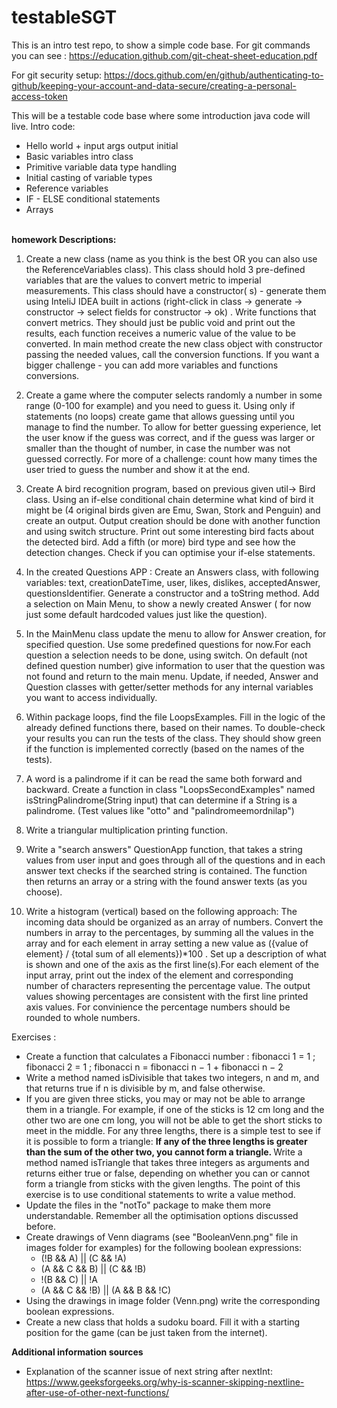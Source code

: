 # testableSGT

This is an intro test repo, to show a simple code base. For git commands you can
see : https://education.github.com/git-cheat-sheet-education.pdf

For git security
setup: https://docs.github.com/en/github/authenticating-to-github/keeping-your-account-and-data-secure/creating-a-personal-access-token

This will be a testable code base where some introduction java code will live. Intro code:

* Hello world + input args output initial
* Basic variables intro class
* Primitive variable data type handling
* Initial casting of variable types
* Reference variables
* IF - ELSE conditional statements
* Arrays

<br> 
<b>homework Descriptions:</b>

1) Create a new class (name as you think is the best OR you can also use the ReferenceVariables
   class). This class should hold 3 pre-defined variables that are the values to convert metric to
   imperial measurements. This class should have a constructor(
   s) - generate them using InteliJ IDEA built in actions (right-click in class -> generate ->
   constructor -> select fields for constructor -> ok)
   . Write functions that convert metrics. They should just be public void and print out the
   results, each function receives a numeric value of the value to be converted. In main method
   create the new class object with constructor passing the needed values, call the conversion
   functions. If you want a bigger challenge - you can add more variables and functions conversions.

2) Create a game where the computer selects randomly a number in some range (0-100 for example) and
   you need to guess it. Using only if statements (no loops) create game that allows guessing until
   you manage to find the number. To allow for better guessing experience, let the user know if the
   guess was correct, and if the guess was larger or smaller than the thought of number, in case the
   number was not guessed correctly. For more of a challenge: count how many times the user tried to
   guess the number and show it at the end.
3) Create A bird recognition program, based on previous given util-> Bird class. Using an if-else
   conditional chain determine what kind of bird it might be (4 original birds given are Emu, Swan,
   Stork and Penguin) and create an output. Output creation should be done with another function and
   using switch structure. Print out some interesting bird facts about the detected bird. Add a
   fifth (or more) bird type and see how the detection changes. Check if you can optimise your
   if-else statements.
4) In the created Questions APP : Create an Answers class, with following variables: text,
   creationDateTime, user, likes, dislikes, acceptedAnswer, questionsIdentifier. Generate a
   constructor and a toString method. Add a selection on Main Menu, to show a newly created Answer (
   for now just some default hardcoded values just like the question).
5) In the MainMenu class update the menu to allow for Answer creation, for specified question. Use
   some predefined questions for now.For each question a selection needs to be done, using switch.
   On default (not defined question number) give information to user that the question was not found
   and return to the main menu. Update, if needed, Answer and Question classes with getter/setter
   methods for any internal variables you want to access individually.
6) Within package loops, find the file LoopsExamples. Fill in the logic of the already defined
   functions there, based on their names. To double-check your results you can run the tests of the
   class. They should show green if the function is implemented correctly (based on the names of the
   tests).
7) A word is a palindrome if it can be read the same both forward and backward. Create a function in
   class "LoopsSecondExamples" named isStringPalindrome(String input) that can determine if a String
   is a palindrome. (Test values like "otto" and "palindromeemordnilap")
8) Write a triangular multiplication printing function.
9) Write a "search answers" QuestionApp function, that takes a string values from user input and
   goes through all of the questions and in each answer text checks if the searched string is
   contained. The function then returns an array or a string with the found answer texts (as you
   choose).
10) Write a histogram (vertical) based on the following approach: The incoming data should be
    organized as an array of numbers. Convert the numbers in array to the percentages, by summing
    all the values in the array and for each element in array setting a new value as ({value of
    element} / {total sum of all elements})*100 . Set up a description of what is shown and one of
    the axis as the first line(s).For each element of the input array, print out the index of the
    element and corresponding number of characters representing the percentage value. The output
    values showing percentages are consistent with the first line printed axis values. For
    convinience the percentage numbers should be rounded to whole numbers.

Exercises  :

* Create a function that calculates a Fibonacci number :
  fibonacci 1 = 1 ; fibonacci 2 = 1 ; fibonacci n = fibonacci n − 1 + fibonacci n − 2
* Write a method named isDivisible that takes two integers, n and m, and that returns true if n is
  divisible by m, and false otherwise.
* If you are given three sticks, you may or may not be able to arrange them in a triangle. For
  example, if one of the sticks is 12 cm long and the other two are one cm long, you will not be
  able to get the short sticks to meet in the middle. For any three lengths, there is a simple test
  to see if it is possible to form a triangle:
  <b> If any of the three lengths is greater than the sum of the other two, you cannot form a
  triangle. </b>
  Write a method named isTriangle that takes three integers as arguments and returns either true or
  false, depending on whether you can or cannot form a triangle from sticks with the given lengths.
  The point of this exercise is to use conditional statements to write a value method.
* Update the files in the "notTo" package to make them more understandable. Remember all the
  optimisation options discussed before.
* Create drawings of Venn diagrams (see "BooleanVenn.png" file in images folder for examples) for
  the following boolean expressions:
    * (!B && A) || (C && !A)
    * (A && C && B) || (C && !B)
    * !(B && C) || !A
    * (A && C && !B) || (A && B && !C)
* Using the drawings in image folder (Venn.png) write the corresponding boolean expressions.
* Create a new class that holds a sudoku board. Fill it with a starting position for the game (can
  be just taken from the internet).

<b> Additional information sources </b> <br>

* Explanation of the scanner issue of next string after nextInt:
  https://www.geeksforgeeks.org/why-is-scanner-skipping-nextline-after-use-of-other-next-functions/